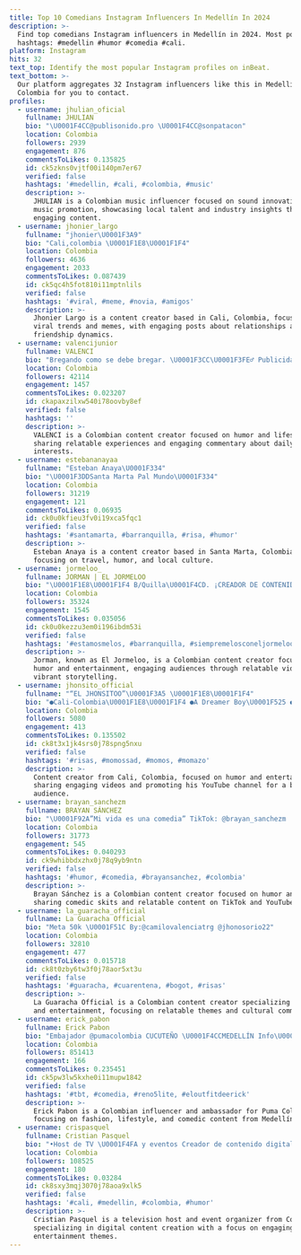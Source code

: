 ```yaml
---
title: Top 10 Comedians Instagram Influencers In Medellín In 2024
description: >-
  Find top comedians Instagram influencers in Medellín in 2024. Most popular
  hashtags: #medellin #humor #comedia #cali.
platform: Instagram
hits: 32
text_top: Identify the most popular Instagram profiles on inBeat.
text_bottom: >-
  Our platform aggregates 32 Instagram influencers like this in Medellín,
  Colombia for you to contact.
profiles:
  - username: jhulian_oficial
    fullname: JHULIAN
    bio: "\U0001F4CC@publisonido.pro \U0001F4CC@sonpatacon"
    location: Colombia
    followers: 2939
    engagement: 876
    commentsToLikes: 0.135825
    id: ck5zkns0vjtf00i140pm7er67
    verified: false
    hashtags: '#medellin, #cali, #colombia, #music'
    description: >-
      JHULIAN is a Colombian music influencer focused on sound innovation and
      music promotion, showcasing local talent and industry insights through
      engaging content.
  - username: jhonier_largo
    fullname: "jhonier\U0001F3A9"
    bio: "Cali,colombia \U0001F1E8\U0001F1F4"
    location: Colombia
    followers: 4636
    engagement: 2033
    commentsToLikes: 0.087439
    id: ck5qc4h5fot810i11mptnlils
    verified: false
    hashtags: '#viral, #meme, #novia, #amigos'
    description: >-
      Jhonier Largo is a content creator based in Cali, Colombia, focusing on
      viral trends and memes, with engaging posts about relationships and
      friendship dynamics.
  - username: valencijunior
    fullname: VALENCI
    bio: "Bregando como se debe bregar. \U0001F3CC\U0001F3FE‍♂️ Publicidad: 3185513908 (esa vaina no es mía)"
    location: Colombia
    followers: 42114
    engagement: 1457
    commentsToLikes: 0.023207
    id: ckapaxzilxw540i78oovby8ef
    verified: false
    hashtags: ''
    description: >-
      VALENCI is a Colombian content creator focused on humor and lifestyle,
      sharing relatable experiences and engaging commentary about daily life and
      interests.
  - username: estebananayaa
    fullname: "Esteban Anaya\U0001F334"
    bio: "\U0001F3DDSanta Marta Pal Mundo\U0001F334"
    location: Colombia
    followers: 31219
    engagement: 121
    commentsToLikes: 0.06935
    id: ck0u0kfieu3fv0i19xca5fqc1
    verified: false
    hashtags: '#santamarta, #barranquilla, #risa, #humor'
    description: >-
      Esteban Anaya is a content creator based in Santa Marta, Colombia,
      focusing on travel, humor, and local culture.
  - username: jormeloo_
    fullname: JORMAN | EL JORMELOO
    bio: "\U0001F1E8\U0001F1F4 B/Quilla\U0001F4CD. ¡CREADOR DE CONTENIDO! Diviértete conmigo, mira mis vídeos\U0001F602\U0001F44C. . Publicidad: +57 3005267609 'O' DM \U0001F4E5⚡️ . #siempremelosconeljormeloo"
    location: Colombia
    followers: 35324
    engagement: 1545
    commentsToLikes: 0.035056
    id: ck0u0kezzu3em0i196ibdm53i
    verified: false
    hashtags: '#estamosmelos, #barranquilla, #siempremelosconeljormeloo, #humor'
    description: >-
      Jorman, known as El Jormeloo, is a Colombian content creator focused on
      humor and entertainment, engaging audiences through relatable videos and
      vibrant storytelling.
  - username: jhonsito_official
    fullname: "“EL JHONSITOO”\U0001F3A5 \U0001F1E8\U0001F1F4"
    bio: "●Cali-Colombia\U0001F1E8\U0001F1F4 ●A Dreamer Boy\U0001F525 ●Publicidad Al DM\U0001F4F2 ●Suscribanse A Mi Canal De Youtube\U0001F447\U0001F447"
    location: Colombia
    followers: 5080
    engagement: 413
    commentsToLikes: 0.135502
    id: ck8t3x1jk4srs0j78spng5nxu
    verified: false
    hashtags: '#risas, #momossad, #momos, #momazo'
    description: >-
      Content creator from Cali, Colombia, focused on humor and entertainment,
      sharing engaging videos and promoting his YouTube channel for a broader
      audience.
  - username: brayan_sanchezm
    fullname: BRAYAN SÁNCHEZ
    bio: "\U0001F92A”Mi vida es una comedia” TikTok: @brayan_sanchezm |160k| \U0001F4E8Contacto: brayansanchezinfo@gmail.com Mi canal de YouTube\U0001F447\U0001F3FB"
    location: Colombia
    followers: 31773
    engagement: 545
    commentsToLikes: 0.040293
    id: ck9whibbdxzhx0j78q9yb9ntn
    verified: false
    hashtags: '#humor, #comedia, #brayansanchez, #colombia'
    description: >-
      Brayan Sánchez is a Colombian content creator focused on humor and comedy,
      sharing comedic skits and relatable content on TikTok and YouTube.
  - username: la_guaracha_official
    fullname: La Guaracha Official
    bio: "Meta 50k \U0001F51C By:@camilovalenciatrg @jhonosorio22"
    location: Colombia
    followers: 32810
    engagement: 477
    commentsToLikes: 0.015718
    id: ck8t0zby6tw3f0j78aor5xt3u
    verified: false
    hashtags: '#guaracha, #cuarentena, #bogot, #risas'
    description: >-
      La Guaracha Official is a Colombian content creator specializing in humor
      and entertainment, focusing on relatable themes and cultural commentary.
  - username: erick_pabon
    fullname: Erick Pabon
    bio: "Embajador @pumacolombia CUCUTEÑO \U0001F4CCMEDELLÍN Info\U0001F447\U0001F3FB"
    location: Colombia
    followers: 851413
    engagement: 166
    commentsToLikes: 0.235451
    id: ck5pw3lw5kxhe0i11mupw1842
    verified: false
    hashtags: '#tbt, #comedia, #reno5lite, #eloutfitdeerick'
    description: >-
      Erick Pabon is a Colombian influencer and ambassador for Puma Colombia,
      focusing on fashion, lifestyle, and comedic content from Medellín.
  - username: crispasquel
    fullname: Cristian Pasquel
    bio: "•Host de TV \U0001F4FA y eventos Creador de contenido digital"
    location: Colombia
    followers: 108525
    engagement: 180
    commentsToLikes: 0.03284
    id: ck8sxy3mqj3070j78aoa9xlk5
    verified: false
    hashtags: '#cali, #medellin, #colombia, #humor'
    description: >-
      Cristian Pasquel is a television host and event organizer from Colombia,
      specializing in digital content creation with a focus on engaging
      entertainment themes.
---
```


